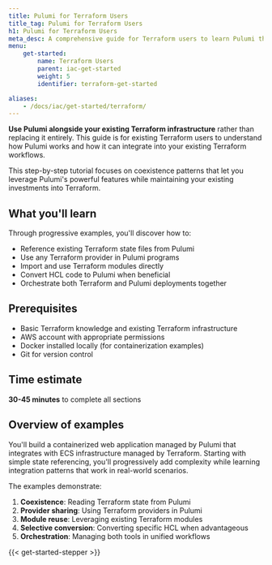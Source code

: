 ```yaml
---
title: Pulumi for Terraform Users
title_tag: Pulumi for Terraform Users
h1: Pulumi for Terraform Users
meta_desc: A comprehensive guide for Terraform users to learn Pulumi through coexistence patterns and integration strategies.
menu:
    get-started:
        name: Terraform Users
        parent: iac-get-started
        weight: 5
        identifier: terraform-get-started

aliases:
    - /docs/iac/get-started/terraform/
---
```


**Use Pulumi alongside your existing Terraform infrastructure** rather than replacing it entirely.
This guide is for existing Terraform users to understand how Pulumi works and how it can integrate into your existing Terraform workflows.

This step-by-step tutorial focuses on coexistence patterns that let you leverage Pulumi's powerful features while maintaining your existing investments into Terraform.

## What you'll learn

Through progressive examples, you'll discover how to:

* Reference existing Terraform state files from Pulumi
* Use any Terraform provider in Pulumi programs
* Import and use Terraform modules directly
* Convert HCL code to Pulumi when beneficial
* Orchestrate both Terraform and Pulumi deployments together

## Prerequisites

* Basic Terraform knowledge and existing Terraform infrastructure
* AWS account with appropriate permissions
* Docker installed locally (for containerization examples)
* Git for version control

## Time estimate

**30-45 minutes** to complete all sections

## Overview of examples

You'll build a containerized web application managed by Pulumi that integrates with ECS infrastructure managed by Terraform.
Starting with simple state referencing, you'll progressively add complexity while learning integration patterns that work in real-world scenarios.

The examples demonstrate:

1. **Coexistence**: Reading Terraform state from Pulumi
2. **Provider sharing**: Using Terraform providers in Pulumi
3. **Module reuse**: Leveraging existing Terraform modules
4. **Selective conversion**: Converting specific HCL when advantageous
5. **Orchestration**: Managing both tools in unified workflows

{{< get-started-stepper >}}
